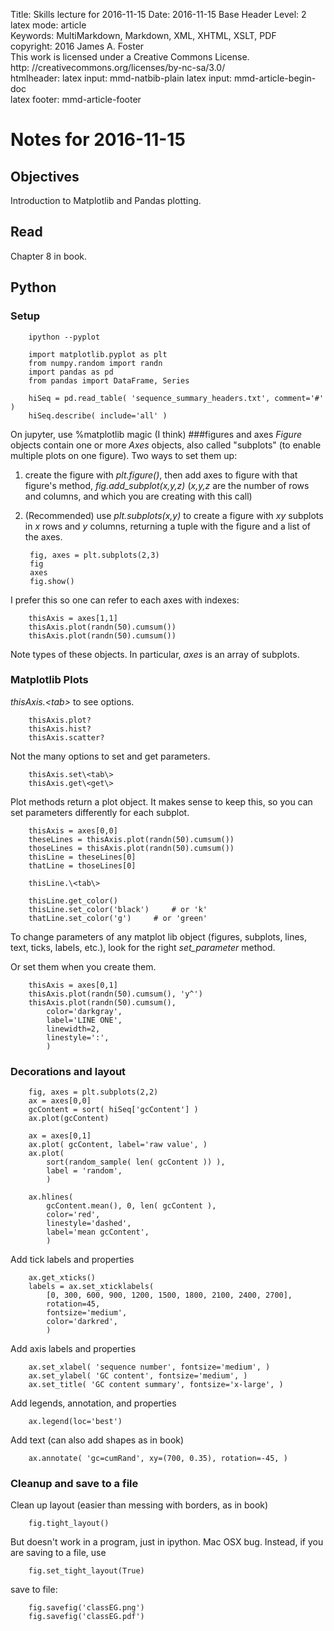 Title:	Skills lecture for 2016-11-15
Date:	2016-11-15
Base Header Level:	2  
latex mode:	article  
Keywords:	MultiMarkdown, Markdown, XML, XHTML, XSLT, PDF   
copyright:	2016 James A. Foster  
	This work is licensed under a Creative Commons License.  
	http: //creativecommons.org/licenses/by-nc-sa/3.0/  
htmlheader:	<script type="text/javascript" async src="https://cdn.mathjax.org/mathjax/latest/MathJax.js?config=TeX-MML-AM_CHTML"></script>
latex input:	mmd-natbib-plain
latex input:	mmd-article-begin-doc  
latex footer:	mmd-article-footer  

# Notes for 2016-11-15 #

## Objectives ##
Introduction to Matplotlib and Pandas plotting.
## Read ##
Chapter 8 in book.
## Python ##

### Setup ###

		ipython --pyplot

		import matplotlib.pyplot as plt
		from numpy.random import randn
		import pandas as pd
		from pandas import DataFrame, Series

		hiSeq = pd.read_table( 'sequence_summary_headers.txt', comment='#' )
		hiSeq.describe( include='all' )
		
On jupyter, use %matplotlib magic (I think)
###figures and axes
*Figure* objects contain one or more *Axes* objects, also called "subplots" (to enable multiple plots on one figure). Two ways to set them up:

1. create the figure with *plt.figure()*, then add axes to figure with that figure's method, *fig.add_subplot(x,y,z)* (*x,y,z* are the number of rows and columns, and which you are creating with this call)
2. (Recommended) use *plt.subplots(x,y)* to create a figure with *xy* subplots in *x* rows and *y* columns, returning a tuple with the figure and a list of the axes.

		fig, axes = plt.subplots(2,3)
		fig
		axes
		fig.show()

I prefer this so one can refer to each axes with indexes:

		thisAxis = axes[1,1]
		thisAxis.plot(randn(50).cumsum())
		thisAxis.plot(randn(50).cumsum())

Note types of these objects. In particular, *axes* is an array of subplots.
### Matplotlib Plots ###
*thisAxis.\<tab\>* to see options.

		thisAxis.plot?
		thisAxis.hist?
		thisAxis.scatter?

Not the many options to set and get parameters. 

		thisAxis.set\<tab\>
		thisAxis.get\<get\>

Plot methods return a plot object. It makes sense to keep this, so you can set parameters differently for each subplot.

		thisAxis = axes[0,0]
		theseLines = thisAxis.plot(randn(50).cumsum())
		thoseLines = thisAxis.plot(randn(50).cumsum())
		thisLine = theseLines[0]
		thatLine = thoseLines[0]

		thisLine.\<tab\>

		thisLine.get_color()
		thisLine.set_color('black')		# or 'k'
		thatLine.set_color('g')		# or 'green'

To change parameters of any matplot lib object (figures, subplots, lines, text, ticks, labels, etc.), look for the right *set_parameter* method.

Or set them when you create them.

		thisAxis = axes[0,1]
		thisAxis.plot(randn(50).cumsum(), 'y^')
		thisAxis.plot(randn(50).cumsum(), 
			color='darkgray', 
			label='LINE ONE', 
			linewidth=2,
			linestyle=':', 
			)

### Decorations and layout ###

		fig, axes = plt.subplots(2,2)
		ax = axes[0,0]
		gcContent = sort( hiSeq['gcContent'] )
		ax.plot(gcContent)

		ax = axes[0,1]
		ax.plot( gcContent, label='raw value', )
		ax.plot( 
			sort(random_sample( len( gcContent )) ), 
			label = 'random', 
			)

		ax.hlines( 
			gcContent.mean(), 0, len( gcContent ), 
			color='red', 
			linestyle='dashed', 
			label='mean gcContent',
			)

Add tick labels and properties

		ax.get_xticks()
		labels = ax.set_xticklabels(
			[0, 300, 600, 900, 1200, 1500, 1800, 2100, 2400, 2700], 
			rotation=45, 
			fontsize='medium',
			color='darkred',
			)

Add axis labels and properties

		ax.set_xlabel( 'sequence number', fontsize='medium', )
		ax.set_ylabel( 'GC content', fontsize='medium', )
		ax.set_title( 'GC content summary', fontsize='x-large', ) 

Add legends, annotation, and properties

		ax.legend(loc='best')

Add text (can also add shapes as in book)		

		ax.annotate( 'gc=cumRand', xy=(700, 0.35), rotation=-45, )

### Cleanup and save to a file ###

Clean up layout (easier than messing with borders, as in book)

		fig.tight_layout()

But doesn't work in a program, just in ipython. Mac OSX bug. Instead, if you are saving to a file, use

		fig.set_tight_layout(True)

save to file:

		fig.savefig('classEG.png')
		fig.savefig('classEG.pdf')
